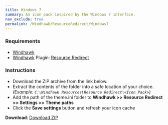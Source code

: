 ```yaml
---
title: Windows 7
summary: An icon pack inspired by the Windows 7 interface.
nav_exclude: true
permalink: /Windhawk/ResourceRedirect/Windows7
---
```


<div align="center">
  <!-- <img src="https://gitlab.com/the-back-room/windhawk/resource-redirect/windows-series/windows-7/-/raw/main/Extras/Preview.bmp" alt="Windows 7 Preview" style="max-width: 100%; height: auto;"> -->
</div>

### Requirements

- [Windhawk](https://windhawk.net/)
- [Windhawk](https://windhawk.net/) Plugin: [Resource Redirect](https://windhawk.net/mods/icon-resource-redirect)

### Instructions

 - Download the ZIP archive from the link below.
 - Extract the contents of the folder into a safe location of your choice. *(Example: `C:\Windhawk Resources\Resource Redirect\<Icon Pack>`)*
 - Add the path of the theme.ini folder to **Windhawk >> Resource Redirect >> Settings >> Theme paths**
 - Click the **Save settings** button and refresh your icon cache

**Download**: [Download ZIP](https://gitlab.com/the-back-room/windhawk/resource-redirect/windows-series/windows-7/-/archive/main/windows-7-main.zip)